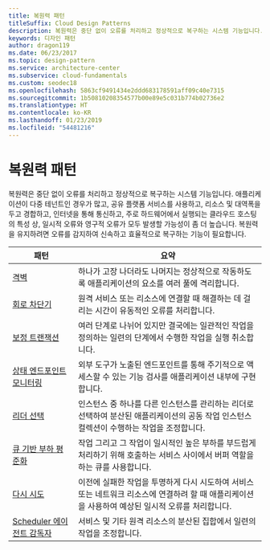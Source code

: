 ```yaml
---
title: 복원력 패턴
titleSuffix: Cloud Design Patterns
description: 복원력은 중단 없이 오류를 처리하고 정상적으로 복구하는 시스템 기능입니다. 애플리케이션이 다중 테넌트인 경우가 많고, 공유 플랫폼 서비스를 사용하고, 리소스 및 대역폭을 두고 경합하고, 인터넷을 통해 통신하고, 주로 하드웨어에서 실행되는 클라우드 호스팅의 특성 상, 일시적 오류와 영구적 오류가 모두 발생할 가능성이 좀 더 높습니다. 복원력을 유지하려면 오류를 감지하여 신속하고 효율적으로 복구하는 기능이 필요합니다.
keywords: 디자인 패턴
author: dragon119
ms.date: 06/23/2017
ms.topic: design-pattern
ms.service: architecture-center
ms.subservice: cloud-fundamentals
ms.custom: seodec18
ms.openlocfilehash: 5863cf9491434e2ddd683178591aff09c40e7315
ms.sourcegitcommit: 1b50810208354577b00e89e5c031b774b02736e2
ms.translationtype: HT
ms.contentlocale: ko-KR
ms.lasthandoff: 01/23/2019
ms.locfileid: "54481216"
---
```

# <a name="resiliency-patterns"></a>복원력 패턴

복원력은 중단 없이 오류를 처리하고 정상적으로 복구하는 시스템 기능입니다. 애플리케이션이 다중 테넌트인 경우가 많고, 공유 플랫폼 서비스를 사용하고, 리소스 및 대역폭을 두고 경합하고, 인터넷을 통해 통신하고, 주로 하드웨어에서 실행되는 클라우드 호스팅의 특성 상, 일시적 오류와 영구적 오류가 모두 발생할 가능성이 좀 더 높습니다. 복원력을 유지하려면 오류를 감지하여 신속하고 효율적으로 복구하는 기능이 필요합니다.

|                            패턴                             |                                                                                                      요약                                                                                                       |
|----------------------------------------------------------------|--------------------------------------------------------------------------------------------------------------------------------------------------------------------------------------------------------------------|
|                   [격벽](../bulkhead.md)                   |                                                     하나가 고장 나더라도 나머지는 정상적으로 작동하도록 애플리케이션의 요소를 여러 풀에 격리합니다.                                                      |
|            [회로 차단기](../circuit-breaker.md)            |                                                  원격 서비스 또는 리소스에 연결할 때 해결하는 데 걸리는 시간이 유동적인 오류를 처리합니다.                                                   |
|   [보정 트랜잭션](../compensating-transaction.md)   |                                                      여러 단계로 나뉘어 있지만 결국에는 일관적인 작업을 정의하는 일련의 단계에서 수행한 작업을 실행 취소합니다.                                                       |
| [상태 엔드포인트 모니터링](../health-endpoint-monitoring.md) |                                            외부 도구가 노출된 엔드포인트를 통해 주기적으로 액세스할 수 있는 기능 검사를 애플리케이션 내부에 구현합니다.                                            |
|            [리더 선택](../leader-election.md)            | 인스턴스 중 하나를 다른 인스턴스를 관리하는 리더로 선택하여 분산된 애플리케이션의 공동 작업 인스턴스 컬렉션이 수행하는 작업을 조정합니다. |
|  [큐 기반 부하 평준화](../queue-based-load-leveling.md)  |                                            작업 그리고 그 작업이 일시적인 높은 부하를 부드럽게 처리하기 위해 호출하는 서비스 사이에서 버퍼 역할을 하는 큐를 사용합니다.                                             |
|                      [다시 시도](../retry.md)                      |             이전에 실패한 작업을 투명하게 다시 시도하여 서비스 또는 네트워크 리소스에 연결하려 할 때 애플리케이션을 사용하여 예상된 일시적 오류를 처리합니다.             |
| [Scheduler 에이전트 감독자](../scheduler-agent-supervisor.md) |                                                            서비스 및 기타 원격 리소스의 분산된 집합에서 일련의 작업을 조정합니다.                                                            |